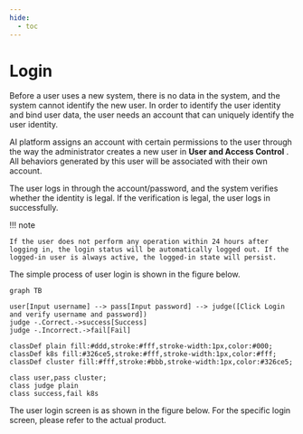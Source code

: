```yaml
---
hide:
  - toc
---
```


# Login

Before a user uses a new system, there is no data in the system, and the system cannot identify the new user. In order to identify the user identity and bind user data, the user needs an account that can uniquely identify the user identity.

AI platform assigns an account with certain permissions to the user through the way the administrator creates a new user in __User and Access Control__ . All behaviors generated by this user will be associated with their own account.

The user logs in through the account/password, and the system verifies whether the identity is legal. If the verification is legal, the user logs in successfully.

!!! note

    If the user does not perform any operation within 24 hours after logging in, the login status will be automatically logged out. If the logged-in user is always active, the logged-in state will persist.

The simple process of user login is shown in the figure below.

```mermaid
graph TB

user[Input username] --> pass[Input password] --> judge([Click Login and verify username and password])
judge -.Correct.->success[Success]
judge -.Incorrect.->fail[Fail]

classDef plain fill:#ddd,stroke:#fff,stroke-width:1px,color:#000;
classDef k8s fill:#326ce5,stroke:#fff,stroke-width:1px,color:#fff;
classDef cluster fill:#fff,stroke:#bbb,stroke-width:1px,color:#326ce5;

class user,pass cluster;
class judge plain
class success,fail k8s
```

The user login screen is as shown in the figure below. For the specific login screen, please refer to the actual product.
